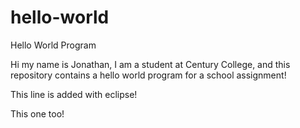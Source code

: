 # hello-world
Hello World Program

Hi my name is Jonathan, I am a student at Century College, and this repository contains a hello world program for a school assignment!

This line is added with eclipse!

This one too!
